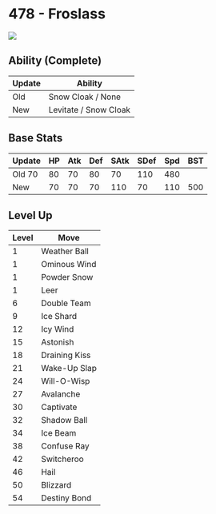 # 478 - Froslass
![][478]

## Ability (Complete)

Update | Ability
---    | ---
Old    | Snow Cloak / None
New    | Levitate / Snow Cloak

## Base Stats

Update | HP | Atk | Def | SAtk | SDef | Spd | BST
---    | ---| --- | --- | ---  | ---  | --- | ---
Old     70 |  80 |  70 |  80  |  70  |  110  |  480
New    | 70 |  70 |  70 |  110  |  70  |  110  |  500

## Level Up

Level | Move
---   | ---
  1   | Weather Ball
  1   | Ominous Wind
  1   | Powder Snow
  1   | Leer
  6   | Double Team
  9   | Ice Shard
 12   | Icy Wind
 15   | Astonish
 18   | Draining Kiss
 21   | Wake-Up Slap
 24   | Will-O-Wisp
 27   | Avalanche
 30   | Captivate
 32   | Shadow Ball
 34   | Ice Beam
 38   | Confuse Ray
 42   | Switcheroo
 46   | Hail
 50   | Blizzard
 54   | Destiny Bond

[478]: ../img/pokemon/478.png
